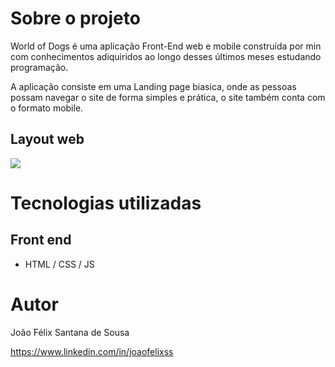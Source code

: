 # Sobre o projeto

World of Dogs é uma aplicação Front-End web e mobile construída por min com conhecimentos adiquiridos ao longo desses últimos meses estudando programação.

A aplicação consiste em uma Landing page biasica, onde as pessoas possam navegar o site de forma simples e prática, o site também conta com o formato mobile.

## Layout web
<div>
  <img src="baixados.jpg">
</div>

# Tecnologias utilizadas

## Front end
- HTML / CSS / JS 

# Autor

João Félix Santana de Sousa

https://www.linkedin.com/in/joaofelixss
